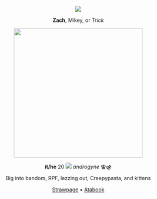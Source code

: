 <p align="center"> 
  <img src="https://komarev.com/ghpvc/?username=slenderverse&color=red">
</p>
<p align="center">
<strong>Zach</strong>, Mikey, or <i>Trick</i>
</p>
<p align="center"> 
  <img src="https://files.catbox.moe/cwusiq.gif" width="350">
</p>
<p align="center">
<strong>it/he</strong> 20 <img src="https://files.catbox.moe/a12rm9.gif"> <i>androgyne</i> ⚢⚣
<p align="center">
Big into bandom, RPF, lezzing out, Creepypasta, and kittens
</p>
<p align="center">
<a href="https://lesgay.straw.page/">Strawpage</a> • <a href="https://clover.atabook.org">Atabook</a>
</p>
